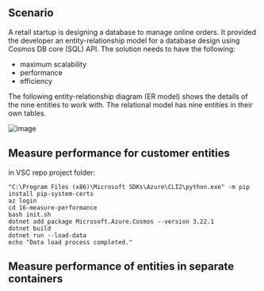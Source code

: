 

## Scenario
A retail startup is designing a database to manage online orders. It provided the developer an entity-relationship model for a database design using Cosmos DB core (SQL) API. The solution needs to have the following:
- maximum scalability
- performance
- efficiency 

The following entity-relationship diagram (ER model) shows the details of the nine entities to work with. The relational model has nine entities in their own tables.

![image](https://github.com/ZCHAnalytics/Microsoft-Challenge-data-skills/assets/146954022/d87566b7-f1fd-4229-bb39-138821f7682b)

## Measure performance for customer entities

in VSC repo project folder: 
```
"C:\Program Files (x86)\Microsoft SDKs\Azure\CLI2\python.exe" -m pip install pip-system-certs
az login
cd 16-measure-performance
bash init.sh
dotnet add package Microsoft.Azure.Cosmos --version 3.22.1
dotnet build
dotnet run --load-data
echo "Data load process completed."
```

## Measure performance of entities in separate containers
